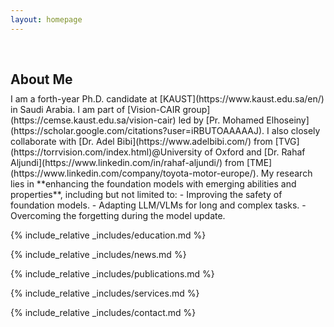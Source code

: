 ```yaml
---
layout: homepage
---
```


<h1 id="about-me"></h1>

<h2 style="margin: 60px 0px 10px;">About Me</h2>
I am a forth-year Ph.D. candidate at [KAUST](https://www.kaust.edu.sa/en/) in Saudi Arabia. I am part of [Vision-CAIR group](https://cemse.kaust.edu.sa/vision-cair) led by [Pr. Mohamed Elhoseiny](https://scholar.google.com/citations?user=iRBUTOAAAAAJ).  I also closely collaborate with [Dr. Adel Bibi](https://www.adelbibi.com/) from [TVG](https://torrvision.com/index.html)@University of Oxford and [Dr. Rahaf Aljundi](https://www.linkedin.com/in/rahaf-aljundi/) from [TME](https://www.linkedin.com/company/toyota-motor-europe/).  My research lies in **enhancing the foundation models with emerging abilities and properties**, including but not limited to:
- Improving the safety of foundation models.
- Adapting LLM/VLMs for long and complex tasks.
- Overcoming the forgetting during the model update.



{% include_relative _includes/education.md %}

{% include_relative _includes/news.md %}

{% include_relative _includes/publications.md %}

{% include_relative _includes/services.md %}

{% include_relative _includes/contact.md %}

